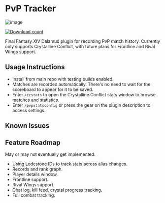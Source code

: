 # PvP Tracker

![image](https://github.com/wrath16/PvpStats/blob/master/images/example.PNG)

[![Download count](https://img.shields.io/endpoint?url=https://qzysathwfhebdai6xgauhz4q7m0mzmrf.lambda-url.us-east-1.on.aws/PvpStats)](https://github.com/wrath16/PvpStats)

Final Fantasy XIV Dalamud plugin for recording PvP match history. Currently only supports Crystalline Conflict, with future plans for Frontline and Rival Wings support.

## Usage Instructions
* Install from main repo with testing builds enabled.
* Matches are recorded automatically. There's no need to wait for the scoreboard to appear for it to be saved.
* Enter `/ccstats` to open the Crystalline Conflict stats window to browse matches and statistics.
* Enter `/pvpstatsconfig` or press the gear on the plugin description to access settings.

## Known Issues

## Feature Roadmap
May or may not eventually get implemented:
* Using Lodestone IDs to track stats across alias changes.
* Records and rank graph.
* Player details window.
* Frontline support.
* Rival Wings support.
* Chat log, kill feed, crystal progress tracking.
* Full combat tracking.
